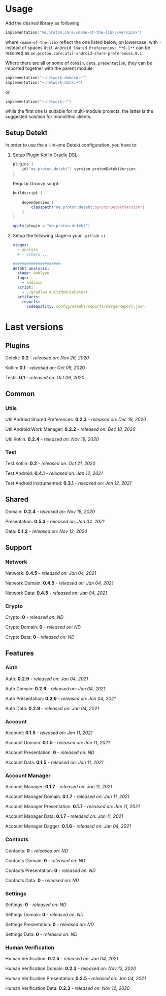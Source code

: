 # Usage
Add the desired library as following
```kotlin
implementation("me.proton.core:<name-of-the-lib>:<version>")
```
where `<name-of-the-lib>` reflect the one listed below, on lowercase, with `-` instead of spaces
`Util Android Shared Preferences: **0.1**` can be resolved as `me.proton.core:util-android-share-preferences:0.1`

Where there are all or some of `domain`, `data`, `presentation`, they can be imported together with the parent module.
```kotlin
implementation("~:network-domain:~")
implementation("~:network-data:~")
```
or
```kotlin
implementation("~:network:~")
```
while the first one is suitable for multi-module projects, the latter is the suggested solution for monolithic clients.

## Setup Detekt
In order to use the all-in-one Detekt configuration, you have to:

1. Setup Plugin
    Kotlin Gradle DSL:
    ```kotlin
    plugins {
        id("me.proton.detekt") version protonDetektVersion
    }
    ```
    Regular Groovy script:
    ```groovy
    buildscript {
      
        dependencies {
            classpath("me.proton:detekt:$protonDetektVersion")
        }
    }
    
    apply(plugin = "me.proton.detekt")
    ```
    
2. Setup the following stage in your `.gitlab-ci`

    ```yaml
    stages:
      - analyze
      # - others ...
    
    #####################
    detekt analysis:
      stage: analyze
      tags:
        - android
      script:
        - ./gradlew multiModuleDetekt
      artifacts:
        reports:
          codequality: config/detekt/reports/mergedReport.json
    ```

    


# Last versions

## Plugins

Detekt: **0.2** - _released on: Nov 26, 2020_

Kotlin: **0.1** - _released on: Oct 09, 2020_

Tests: **0.1** - _released on: Oct 09, 2020_

## Common

### Utils

Util Android Shared Preferences: **0.2.3** - _released on: Dec 18, 2020_

Util Android Work Manager: **0.2.2** - _released on: Dec 18, 2020_

Util Kotlin: **0.2.4** - _released on: Nov 19, 2020_

### Test

Test Kotlin: **0.2** - _released on: Oct 21, 2020_

Test Android: **0.4.1** - _released on: Jan 12, 2021_

Test Android Instrumented: **0.3.1** - _released on: Jan 12, 2021_

## Shared

Domain: **0.2.4** - _released on: Nov 18, 2020_

Presentation: **0.5.3** - _released on: Jan 04, 2021_

Data: **0.1.2** - _released on: Nov 12, 2020_

## Support

### Network

Network: **0.4.5** - _released on: Jan 04, 2021_

Network Domain: **0.4.5** - _released on: Jan 04, 2021_

Network Data: **0.4.5** - _released on: Jan 04, 2021_

### Crypto

Crypto: **0** - _released on: ND_

Crypto Domain: **0** - _released on: ND_

Crypto Data: **0** - _released on: ND_

## Features

### Auth

Auth: **0.2.9** - _released on: Jan 04, 2021_

Auth Domain: **0.2.9** - _released on: Jan 04, 2021_

Auth Presentation: **0.2.9** - _released on: Jan 04, 2021_

Auth Data: **0.2.9** - _released on: Jan 04, 2021_

### Account

Account: **0.1.5** - _released on: Jan 11, 2021_

Account Domain: **0.1.5** - _released on: Jan 11, 2021_

Account Presentation: **0** - _released on: ND_

Account Data: **0.1.5** - _released on: Jan 11, 2021_


### Account Manager

Account Manager: **0.1.7** - _released on: Jan 11, 2021_

Account Manager Domain: **0.1.7** - _released on: Jan 11, 2021_

Account Manager Presentation: **0.1.7** - _released on: Jan 11, 2021_

Account Manager Data: **0.1.7** - _released on: Jan 11, 2021_

Account Manager Dagger: **0.1.6** - _released on: Jan 04, 2021_

### Contacts

Contacts: **0** - _released on: ND_

Contacts Domain: **0** - _released on: ND_

Contacts Presentation: **0** - _released on: ND_

Contacts Data: **0** - _released on: ND_


### Settings

Settings: **0** - _released on: ND_

Settings Domain: **0** - _released on: ND_

Settings Presentation: **0** - _released on: ND_

Settings Data: **0** - _released on: ND_

### Human Verification

Human Verification: **0.2.5** - _released on: Jan 04, 2021_

Human Verification Domain: **0.2.3** - _released on: Nov 12, 2020_

Human Verification Presentation: **0.2.5** - _released on: Jan 04, 2021_

Human Verification Data: **0.2.3** - _released on: Nov 12, 2020_
